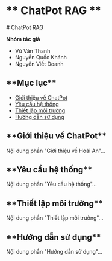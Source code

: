 <h1>** ChatPot RAG **</h1>
# ChatPot RAG


**Nhóm tác giả**
- Vũ Văn Thanh
- Nguyễn Quốc Khánh
- Nguyễn Viết Doanh

<h2>**Mục lục**</h2>

- [Giới thiệu về ChatPot](#giới-thiệu-về-ChatPot)
- [Yêu cầu hệ thống](#yêu-cầu-hệ-thống)
- [Thiết lập môi trường](#thiết-lập-môi-trường)
- [Hướng dẫn sử dụng](#hướng-dẫn-sử-dụng)


<h2>**Giới thiệu về ChatPot**</h2> 
Nội dung phần "Giới thiệu về Hoài An"...

<h2>**Yêu cầu hệ thống**</h2>
Nội dung phần "Yêu cầu hệ thống"...

<h2>**Thiết lập môi trường**</h2>
Nội dung phần "Thiết lập môi trường"...

<h2>**Hướng dẫn sử dụng**</h2>
Nội dung phần "Hướng dẫn sử dụng"...



